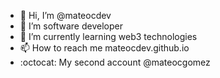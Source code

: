 - 👋 Hi, I’m @mateocdev
- 👀 I’m software developer
- 🌱 I’m currently learning web3 technologies
- 📫 How to reach me mateocdev.github.io
- :octocat: My second account @mateocgomez

<!---
mateocdev/mateocdev is a ✨ special ✨ repository because its `README.md` (this file) appears on your GitHub profile.
You can click the Preview link to take a look at your changes.
--->
